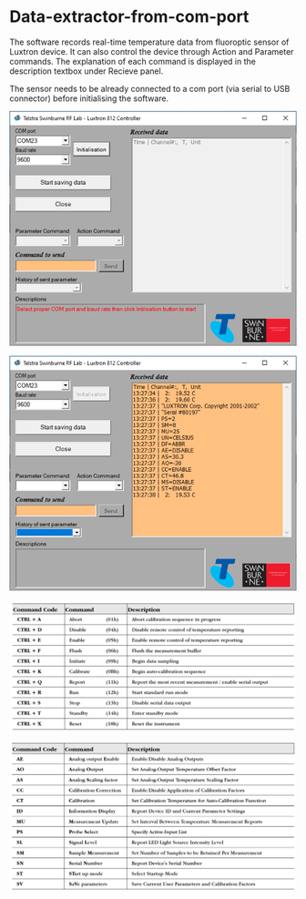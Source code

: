# Data-extractor-from-com-port

The software records real-time temperature data from fluoroptic sensor of Luxtron device. It can also control the device through Action and Parameter commands. The explanation of each command is displayed in the description textbox under Recieve panel.

The sensor needs to be already connected to a com port (via serial to USB connector) before initialising the software.


![User Interface](https://github.com/alilajevardi/Data-extractor-from-com-port/blob/main/artifacts/UI_image_01.png)

![User Interface](https://github.com/alilajevardi/Data-extractor-from-com-port/blob/main/artifacts/UI_image_02.png)


![User Interface](https://github.com/alilajevardi/Data-extractor-from-com-port/blob/main/artifacts/Action_Commands.png)

![User Interface](https://github.com/alilajevardi/Data-extractor-from-com-port/blob/main/artifacts/Parameter_Commands.png)
